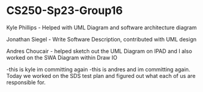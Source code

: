 # CS250-Sp23-Group16
Kyle Phillips - Helped with UML Diagram and software architecture diagram

Jonathan Siegel - Write Software Description, contributed with UML design

Andres Choucair - helped sketch out the UML Diagram on IPAD and I also worked on the SWA Diagram within Draw IO

-this is kyle im committing again
-this is andres and im committing again. Today we worked on the SDS test plan and figured out what each of us are responsible for. 

